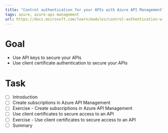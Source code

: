 ```yaml
---
title: "Control authentication for your APIs with Azure API Management"
tags: azure, azure-api-management
url: https://docs.microsoft.com/learn/modules/control-authentication-with-apim/
---
```


# Goal
- Use API keys to secure your APIs
- Use client certificate authentication to secure your APIs

# Task
- [ ] Introduction
- [ ] Create subscriptions in Azure API Management
- [ ] Exercise - Create subscriptions in Azure API Management
- [ ] Use client certificates to secure access to an API
- [ ] Exercise - Use client certificates to secure access to an API
- [ ] Summary
